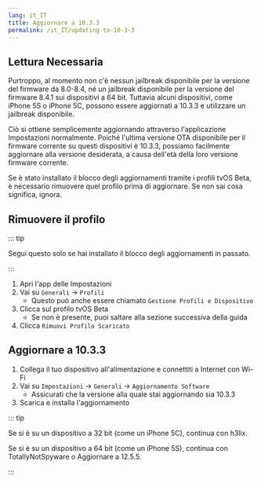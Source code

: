 ```yaml
---
lang: it_IT
title: Aggiornare a 10.3.3
permalink: /it_IT/updating-to-10-3-3
---
```


## Lettura Necessaria

Purtroppo, al momento non c'è nessun jailbreak disponibile per la versione del firmware da 8.0-8.4, né un jailbreak disponibile per la versione del firmware 8.4.1 sui dispositivi a 64 bit. Tuttavia alcuni dispositivi, come iPhone 5S o iPhone 5C, possono essere aggiornati a 10.3.3 e utilizzare un jailbreak disponibile.

Ciò si ottiene semplicemente aggiornando attraverso l'applicazione Impostazioni normalmente. Poiché l'ultima versione OTA disponibile per il firmware corrente su questi dispositivi è 10.3.3, possiamo facilmente aggiornare alla versione desiderata, a causa dell'età della loro versione firmware corrente.

Se è stato installato il blocco degli aggiornamenti tramite i profili tvOS Beta, è necessario rimuovere quel profilo prima di aggiornare. Se non sai cosa significa, ignora.

## Rimuovere il profilo

::: tip

Segui questo solo se hai installato il blocco degli aggiornamenti in passato.

:::

1. Apri l'app delle Impostazioni
1. Vai su `Generali` -> `Profili`
    - Questo può anche essere chiamato `Gestione Profili e Dispositivo`
1. Clicca sul profilo tvOS Beta
    - Se non è presente, puoi saltare alla sezione successiva della guida
1. Clicca `Rimuovi Profilo Scaricato`

## Aggiornare a 10.3.3

1. Collega il tuo dispositivo all'alimentazione e connettiti a Internet con Wi-Fi
1. Vai su `Impostazioni` -> `Generali` -> `Aggiornamento Software`
    - Assicurati che la versione alla quale stai aggiornando sia 10.3.3
1. Scarica e installa l'aggiornamento

::: tip

Se si è su un dispositivo a 32 bit (come un iPhone 5C), continua con <router-link to="/it_IT/installing-h3lix">h3lix</router-link>.

Se si è su un dispositivo a 64 bit (come un iPhone 5S), continua con <router-link to="/it_IT/using-tns">TotallyNotSpyware</router-link> o <router-link to="/it_IT/updating-to-12-5-5">Aggiornare a 12.5.5</router-link>.

:::